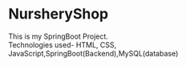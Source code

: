 # NursheryShop
This is my SpringBoot Project.
<br>Technologies used- HTML, CSS, JavaScript,SpringBoot(Backend),MySQL(database)
